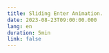 ```yaml
---
title: Sliding Enter Animation.
date: 2023-08-23T09:00:00.000
lang: en
duration: 5min
link: false
---
```



